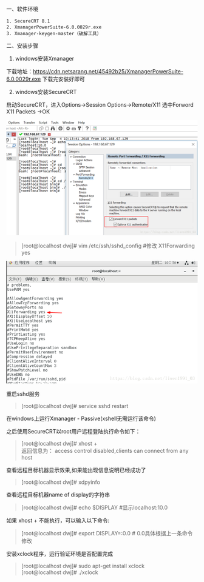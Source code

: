 一、软件环境
```
1. SecureCRT 8.1
2. XmanagerPowerSuite-6.0.0029r.exe
3. Xmanager-keygen-master（破解工具）
```

二、安装步骤
1. windows安装Xmanager

下载地址：https://cdn.netsarang.net/45492b25/XmanagerPowerSuite-6.0.0029r.exe
下载完安装好即可

2. windows安装SecureCRT

启动SecureCRT，进入Options->Session Options->Remote/X11 选中Forword X11 Packets ->OK

![image](https://github.com/dwjlw1314/DWJ-PROJECT/raw/master/PictureSource/1.18.1.jpg)

>[root@localhost dwj]# vim /etc/ssh/sshd_config  #修改 X11Forwarding yes

![image](https://github.com/dwjlw1314/DWJ-PROJECT/raw/master/PictureSource/1.18.2.jpg)

重启sshd服务
>[root@localhost dwj]# service sshd restart

在windows上运行Xmanager - Passive(xshell无需运行该命令)

之后使用SecureCRT以root用户远程登陆执行命令如下：
>[root@localhost dwj]# xhost +  <br>
返回信息为： access control disabled,clients can connect from any host

查看远程目标机器显示效果,如果能出现信息说明已经成功了
>[root@localhost dwj]# xdpyinfo

查看远程目标机器name of display的字符串
>[root@localhost dwj]# echo $DISPLAY  #显示localhost:10.0

如果 xhost + 不能执行，可以输入以下命令:
>[root@localhost dwj]# export DISPLAY=:0.0  # 0.0具体根据上一条命令修改

安装xclock程序，运行验证环境是否配置完成
>[root@localhost dwj]# sudo apt-get install xclock  <br>
>[root@localhost dwj]# ./xclock
